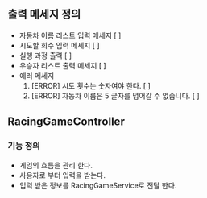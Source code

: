 ## 출력 메세지 정의
- 자동차 이름 리스트 입력 메세지 [ ]
- 시도할 회수 입력 메세지 [ ]
- 실행 과정 출력 [ ]
- 우승자 리스트 출력 메세지 [ ]
- 에러 메세지
  1. [ERROR] 시도 횟수는 숫자여야 한다. [ ]
  2. [ERROR] 자동차 이름은 5 글자를 넘어갈 수 없습니다. [ ]

## RacingGameController

### 기능 정의
- 게임의 흐름을 관리 한다.
- 사용자로 부터 입력을 받는다.
- 입력 받은 정보를 RacingGameService로 전달 한다.